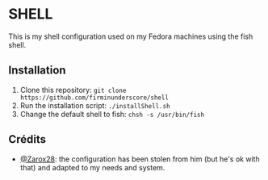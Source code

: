# SHELL

This is my shell configuration used on my Fedora machines using the fish shell.

## Installation

1. Clone this repository: `git clone https://github.com/firminunderscore/shell`
2. Run the installation script: `./installShell.sh`
3. Change the default shell to fish: `chsh -s /usr/bin/fish`

## Crédits

- [@Zarox28](https://github.com/Zarox28): the configuration has been stolen from him (but he's ok with that) and adapted to my needs and system.
